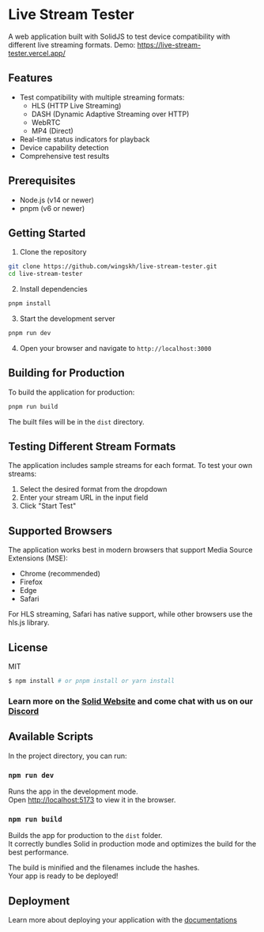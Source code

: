 # Live Stream Tester

A web application built with SolidJS to test device compatibility with different live streaming formats.
Demo: https://live-stream-tester.vercel.app/

## Features

- Test compatibility with multiple streaming formats:
  - HLS (HTTP Live Streaming)
  - DASH (Dynamic Adaptive Streaming over HTTP)
  - WebRTC
  - MP4 (Direct)
- Real-time status indicators for playback
- Device capability detection
- Comprehensive test results

## Prerequisites

- Node.js (v14 or newer)
- pnpm (v6 or newer)

## Getting Started

1. Clone the repository

```bash
git clone https://github.com/wingskh/live-stream-tester.git
cd live-stream-tester
```

2. Install dependencies

```bash
pnpm install
```

3. Start the development server

```bash
pnpm run dev
```

4. Open your browser and navigate to `http://localhost:3000`

## Building for Production

To build the application for production:

```bash
pnpm run build
```

The built files will be in the `dist` directory.

## Testing Different Stream Formats

The application includes sample streams for each format. To test your own streams:

1. Select the desired format from the dropdown
2. Enter your stream URL in the input field
3. Click "Start Test"

## Supported Browsers

The application works best in modern browsers that support Media Source Extensions (MSE):

- Chrome (recommended)
- Firefox
- Edge
- Safari

For HLS streaming, Safari has native support, while other browsers use the hls.js library.

## License

MIT

```bash
$ npm install # or pnpm install or yarn install
```

### Learn more on the [Solid Website](https://solidjs.com) and come chat with us on our [Discord](https://discord.com/invite/solidjs)

## Available Scripts

In the project directory, you can run:

### `npm run dev`

Runs the app in the development mode.<br>
Open [http://localhost:5173](http://localhost:5173) to view it in the browser.

### `npm run build`

Builds the app for production to the `dist` folder.<br>
It correctly bundles Solid in production mode and optimizes the build for the best performance.

The build is minified and the filenames include the hashes.<br>
Your app is ready to be deployed!

## Deployment

Learn more about deploying your application with the [documentations](https://vite.dev/guide/static-deploy.html)
